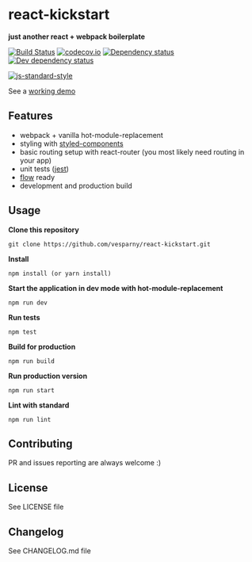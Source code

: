 # react-kickstart
**just another react + webpack boilerplate**

[![Build Status](https://travis-ci.org/vesparny/react-kickstart.svg)](https://travis-ci.org/vesparny/react-kickstart)
[![codecov.io](https://codecov.io/github/vesparny/react-kickstart/coverage.svg?branch=master)](https://codecov.io/github/vesparny/react-kickstart?branch=master)
[![Dependency status](https://david-dm.org/vesparny/react-kickstart/status.svg)](https://david-dm.org/vesparny/react-kickstart "Dependency status")
[![Dev dependency status](https://david-dm.org/vesparny/react-kickstart/dev-status.svg)](https://david-dm.org/vesparny/react-kickstart#info=devDependencies "Dev dependency status")

[![js-standard-style](https://cdn.rawgit.com/feross/standard/master/badge.svg)](https://github.com/feross/standard)

See a [working demo](http://vesparny.github.io/react-kickstart/)

## Features
* webpack + vanilla hot-module-replacement
* styling with [styled-components](https://github.com/styled-components/styled-components)
* basic routing setup with react-router (you most likely need routing in your app)
* unit tests ([jest](http://facebook.github.io/jest/))
* [flow](http://facebook.github.io/flow/) ready
* development and production build

## Usage

**Clone this repository**
```
git clone https://github.com/vesparny/react-kickstart.git
```

**Install**
```
npm install (or yarn install)
```

**Start the application in dev mode with hot-module-replacement**
```
npm run dev
```

**Run tests**
```
npm test
```

**Build for production**
```
npm run build
```

**Run production version**
```
npm run start
```

**Lint with standard**
```
npm run lint
```

## Contributing

PR and issues reporting are always welcome :)

## License

See LICENSE file

## Changelog

See CHANGELOG.md file

